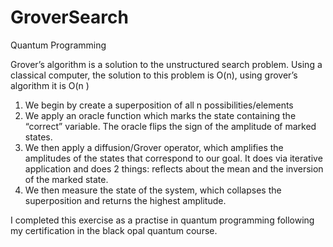 # GroverSearch
Quantum Programming

Grover’s algorithm is a solution to the unstructured search problem. Using a classical computer, the solution to this problem is O(n), using grover’s algorithm it is O(n )

1. We begin by create a superposition of all n possibilities/elements
2. We apply an oracle function which marks the state containing the “correct” variable. The oracle flips the sign of the amplitude of marked states.
3. We then apply a diffusion/Grover operator, which amplifies the amplitudes of the states that correspond to our goal. It does via iterative application and does 2 things: reflects about the mean and the inversion of the marked state. 
4. We then measure the state of the system, which collapses the superposition and returns the highest amplitude.

I completed this exercise as a practise in quantum programming following my certification in the black opal quantum course.
